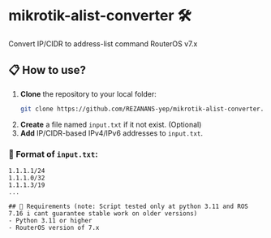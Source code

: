 # mikrotik-alist-converter 🛠️
Convert IP/CIDR to address-list command RouterOS v7.x

## 📋 How to use?
1. **Clone** the repository to your local folder:
   ```bash
   git clone https://github.com/REZANANS-yep/mikrotik-alist-converter.git
   ```
2. **Create** a file named `input.txt` if it not exist. (Optional)
3. **Add** IP/CIDR-based IPv4/IPv6 addresses to `input.txt`.

### 📄 Format of `input.txt`:
```
1.1.1.1/24
1.1.1.0/32
1.1.1.3/19
...

## 🔧 Requirements (note: Script tested only at python 3.11 and ROS 7.16 i cant guarantee stable work on older versions)
- Python 3.11 or higher
- RouterOS version of 7.x
